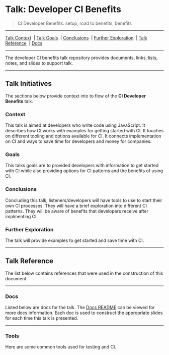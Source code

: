 # Talk: Developer CI Benefits

> CI Developer Benefits: setup, road to benefits, benefits

----

[Talk Context](#talk-context)&nbsp;&nbsp;|
[Talk Goals](#talk-goals)&nbsp;&nbsp;|
[Conclusions](#conclusions)&nbsp;&nbsp;|
[Further Exploration](#further-exploration)&nbsp;&nbsp;|
[Talk Reference](#talk-reference)&nbsp;&nbsp;|
[Docs](#docs)

----

The developer CI benefits talk repository provides documents, links, lists, notes, and slides to support talk.

----

## Talk Initiatives

The sections below provide context into to flow of the **CI Developer Benefits** talk.

### Context

This talk is aimed at developers who write code using JavaScript. It describes how CI works with examples for  getting started with CI. It touches on different tooling and options available for CI. It connects implementation on CI and ways to save time for developers and money for companies.

### Goals

This talks goals are to provided developers with information to get started with CI while also providing options for CI patterns and the benefits of using CI.

### Conclusions

Concluding this talk, listeners/developers will have tools to use to start their own CI processes. They will have a brief exploration into different CI patterns. They will be aware of benefits that developers receive after implmenting CI.

### Further Exploration

The talk will provide examples to get started and save time with CI.

----

## Talk Reference

The list below contains references that were used in the construction of this document.

----

### Docs

Listed below are docs for the talk. The [Docs README](https://github.com/yowainwright/developer-ci-benefits/blob/master/docs/README.md) can be viewed for more docs information. Each doc is used to construct the appropriate slides for each time this talk is presented.

----

### Tools

Here are some common tools used for testing and CI.
